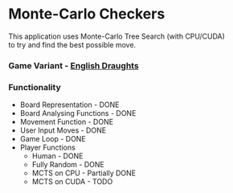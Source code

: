 # Monte-Carlo Checkers

This application uses Monte-Carlo Tree Search (with CPU/CUDA) \
to try and find the best possible move.

### Game Variant - [English Draughts](https://en.wikipedia.org/wiki/English_draughts)

### Functionality

* Board Representation - DONE
* Board Analysing Functions - DONE
* Movement Function - DONE
* User Input Moves - DONE
* Game Loop - DONE
* Player Functions
  * Human - DONE
  * Fully Random - DONE
  * MCTS on CPU - Partially DONE
  * MCTS on CUDA - TODO
